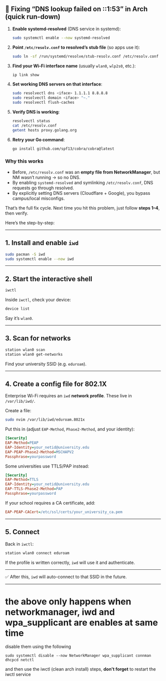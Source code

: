 ## 📝 Fixing “DNS lookup failed on ::1:53” in Arch (quick run-down)

1. **Enable systemd-resolved** (DNS service in systemd):

   ```bash
   sudo systemctl enable --now systemd-resolved
   ```

2. **Point `/etc/resolv.conf` to resolved’s stub file** (so apps use it):

   ```bash
   sudo ln -sf /run/systemd/resolve/stub-resolv.conf /etc/resolv.conf
   ```

3. **Find your Wi-Fi interface name** (usually `wlan0`, `wlp2s0`, etc.):

   ```bash
   ip link show
   ```

4. **Set working DNS servers on that interface**:

   ```bash
   sudo resolvectl dns <iface> 1.1.1.1 8.8.8.8
   sudo resolvectl domain <iface> "~."
   sudo resolvectl flush-caches
   ```

5. **Verify DNS is working**:

   ```bash
   resolvectl status
   cat /etc/resolv.conf
   getent hosts proxy.golang.org
   ```

6. **Retry your Go command**:

   ```bash
   go install github.com/spf13/cobra/cobra@latest
   ```

### Why this works

* Before, `/etc/resolv.conf` was an **empty file from NetworkManager**, but NM wasn’t running → so no DNS.
* By enabling `systemd-resolved` and symlinking `/etc/resolv.conf`, DNS requests go through resolved.
* By explicitly setting DNS servers (Cloudflare + Google), you bypass campus/local misconfigs.




That’s the full fix cycle. Next time you hit this problem, just follow **steps 1–4**, then verify.



Here’s the step-by-step:

---

## 1. Install and enable `iwd`

```bash
sudo pacman -S iwd
sudo systemctl enable --now iwd
```

---

## 2. Start the interactive shell

```bash
iwctl
```

Inside `iwctl`, check your device:

```bash
device list
```

Say it’s `wlan0`.

---

## 3. Scan for networks

```bash
station wlan0 scan
station wlan0 get-networks
```

Find your university SSID (e.g. `eduroam`).

---

## 4. Create a config file for 802.1X

Enterprise Wi-Fi requires an `iwd` **network profile**. These live in `/var/lib/iwd/`.

Create a file:

```bash
sudo nvim /var/lib/iwd/eduroam.8021x
```

Put this in (adjust `EAP-Method`, `Phase2-Method`, and your identity):

```ini
[Security]
EAP-Method=PEAP
EAP-Identity=your_netid@university.edu
EAP-PEAP-Phase2-Method=MSCHAPV2
Passphrase=yourpassword
```

Some universities use TTLS/PAP instead:

```ini
[Security]
EAP-Method=TTLS
EAP-Identity=your_netid@university.edu
EAP-TTLS-Phase2-Method=PAP
Passphrase=yourpassword
```

If your school requires a CA certificate, add:

```ini
EAP-PEAP-CACert=/etc/ssl/certs/your_university_ca.pem
```

---

## 5. Connect

Back in `iwctl`:

```bash
station wlan0 connect eduroam
```

If the profile is written correctly, `iwd` will use it and authenticate.

---

✅ After this, `iwd` will auto-connect to that SSID in the future.

---

# the above only happens when networkmanager, iwd and wpa_supplicant are enables at same time
disable them using the following
```
sudo systemctl disable --now NetworkManager wpa_supplicant connman dhcpcd netctl
```
and then use the iwctl (clean arch install) steps, **don't forget** to restart the iwctl service
